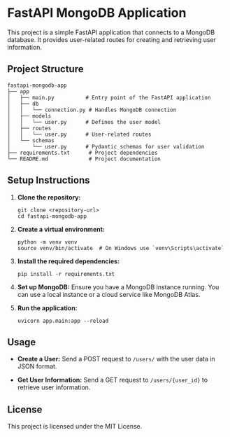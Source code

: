# FastAPI MongoDB Application

This project is a simple FastAPI application that connects to a MongoDB database. It provides user-related routes for creating and retrieving user information.

## Project Structure

```
fastapi-mongodb-app
├── app
│   ├── main.py          # Entry point of the FastAPI application
│   ├── db
│   │   └── connection.py # Handles MongoDB connection
│   ├── models
│   │   └── user.py      # Defines the user model
│   ├── routes
│   │   └── user.py      # User-related routes
│   └── schemas
│       └── user.py      # Pydantic schemas for user validation
├── requirements.txt      # Project dependencies
└── README.md             # Project documentation
```

## Setup Instructions

1. **Clone the repository:**
   ```
   git clone <repository-url>
   cd fastapi-mongodb-app
   ```

2. **Create a virtual environment:**
   ```
   python -m venv venv
   source venv/bin/activate  # On Windows use `venv\Scripts\activate`
   ```

3. **Install the required dependencies:**
   ```
   pip install -r requirements.txt
   ```

4. **Set up MongoDB:**
   Ensure you have a MongoDB instance running. You can use a local instance or a cloud service like MongoDB Atlas.

5. **Run the application:**
   ```
   uvicorn app.main:app --reload
   ```

## Usage

- **Create a User:**
  Send a POST request to `/users/` with the user data in JSON format.

- **Get User Information:**
  Send a GET request to `/users/{user_id}` to retrieve user information.

## License

This project is licensed under the MIT License.